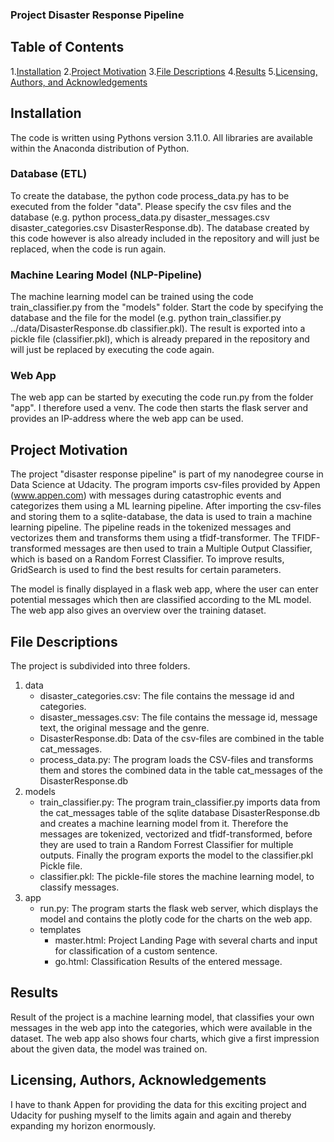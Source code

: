 ### Project Disaster Response Pipeline

## Table of Contents
1.[Installation](#installation)
2.[Project Motivation](#motivation)
3.[File Descriptions](#files)
4.[Results](#results)
5.[Licensing, Authors, and Acknowledgements](#licensing)

## Installation <a name="installation"></a>

The code is written using Pythons version 3.11.0. All libraries are available within the Anaconda distribution of Python.
### Database (ETL)
To create the database, the python code process_data.py has to be executed from the folder "data". Please specify the csv files and the database (e.g. python process_data.py disaster_messages.csv disaster_categories.csv DisasterResponse.db).
The database created by this code however is also already included in the repository and will just be replaced, when the code is run again.

### Machine Learing Model (NLP-Pipeline)
The machine learning model can be trained using the code train_classifier.py from the "models" folder. Start the code by specifying the database and the file for the model (e.g. python train_classifier.py ../data/DisasterResponse.db classifier.pkl).
The result is exported into a pickle file (classifier.pkl), which is already prepared in the repository and will just be replaced by executing the code again.

### Web App
The web app can be started by executing the code run.py from the folder "app". I therefore used a venv. The code then starts the flask server and provides an IP-address where the web app can be used.

## Project Motivation <a name="motivation"></a>

The project "disaster response pipeline" is part of my nanodegree course in Data Science at Udacity. The program imports csv-files provided by Appen (www.appen.com) with messages during catastrophic events and categorizes them using a ML learning pipeline.
After importing the csv-files and storing them to a sqlite-database, the data is used to train a machine learning pipeline. The pipeline reads in the tokenized messages and vectorizes them and transforms them using a tfidf-transformer.
The TFIDF-transformed messages are then used to train a Multiple Output Classifier, which is based on a Random Forrest Classifier.
To improve results, GridSearch is used to find the best results for certain parameters. 

The model is finally displayed in a flask web app, where the user can enter potential messages which then are classified according to the ML model. The web app also gives an overview over the training dataset.

## File Descriptions <a name="files"></a>

The project is subdivided into three folders. 
1. data
    * disaster_categories.csv:
        The file contains the message id and categories.
    * disaster_messages.csv:
        The file contains the message id, message text, the original message and the genre.
    * DisasterResponse.db:
        Data of the csv-files are combined in the table cat_messages.
    * process_data.py:
        The program loads the CSV-files and transforms them and stores the combined data in the table cat_messages of the DisasterResponse.db
2. models
    * train_classifier.py:
        The program train_classifier.py imports data from the cat_messages table of the sqlite database DisasterResponse.db and creates a machine learning model from it. 
        Therefore the messages are tokenized, vectorized and tfidf-transformed, before they are used to train a Random Forrest Classifier for multiple outputs.
        Finally the program exports the model to the classifier.pkl Pickle file.
    * classifier.pkl:
        The pickle-file stores the machine learning model, to classify messages.
3. app
    * run.py:
        The program starts the flask web server, which displays the model and contains the plotly code for the charts on the web app.
    * templates
        * master.html:
            Project Landing Page with several charts and input for classification of a custom sentence.
        * go.html:
            Classification Results of the entered message.

## Results <a name="results"></a>

Result of the project is a machine learning model, that classifies your own messages in the web app into the categories, which were available in the dataset.
The web app also shows four charts, which give a first impression about the given data, the model was trained on. 

## Licensing, Authors, Acknowledgements <a name="licensing"></a>

I have to thank Appen for providing the data for this exciting project and Udacity for pushing myself to the limits again and again and thereby expanding my horizon enormously.